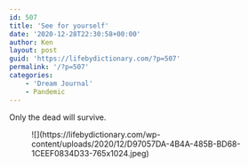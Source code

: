 ```yaml
---
id: 507
title: 'See for yourself'
date: '2020-12-28T22:30:58+00:00'
author: Ken
layout: post
guid: 'https://lifebydictionary.com/?p=507'
permalink: '/?p=507'
categories:
    - 'Dream Journal'
    - Pandemic
---
```


Only the dead will survive.

<figure class="wp-block-image size-large">![](https://lifebydictionary.com/wp-content/uploads/2020/12/D97057DA-4B4A-485B-BD68-1CEEF0834D33-765x1024.jpeg)</figure>